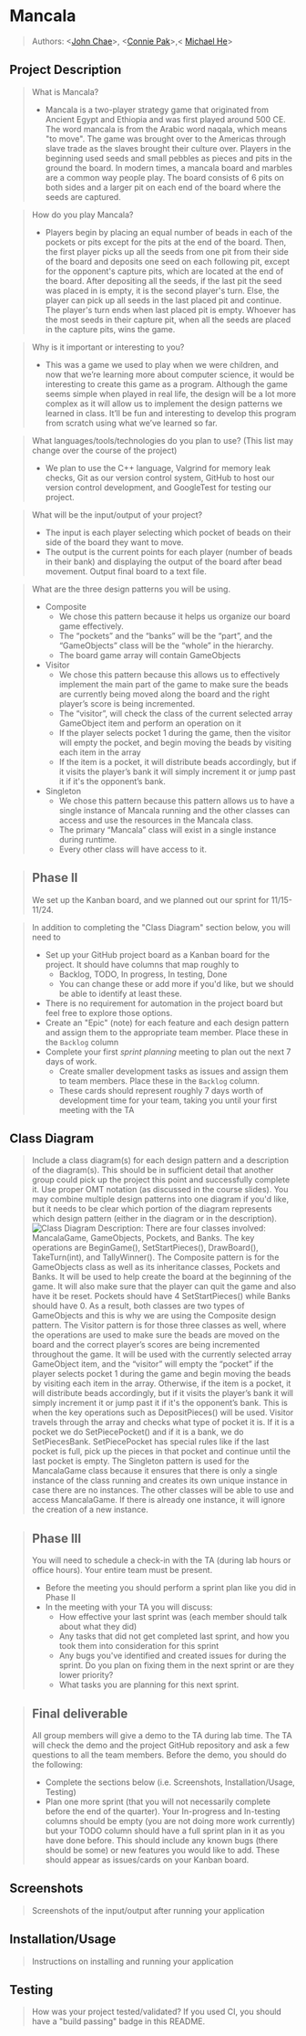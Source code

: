 # Mancala
 
 > Authors: <[John Chae](https://github.com/jyjeachae)>, <[Connie Pak](https://github.com/ConnieP01)>,< [Michael He](https://github.com/MSpecter1)>
 


## Project Description
 >  What is Mancala?
 > * Mancala is a two-player strategy game that originated from Ancient Egypt and Ethiopia and was first played around 500 CE. The word mancala is from the Arabic word naqala, which means "to move". The game was brought over to the Americas through slave trade as the slaves brought their culture over. Players in the beginning used seeds and small pebbles as pieces and pits in the ground the board. In modern times, a mancala board and marbles are a common way people play. The board consists of 6 pits on both sides and a larger pit on each end of the board where the seeds are captured. 
 
 > How do you play Mancala?
 > * Players begin by placing an equal number of beads in each of the pockets or pits except for the pits at the end of the board. Then, the first player picks up all the seeds from one pit from their side of the board and deposits one seed on each following pit, except for the opponent's capture pits, which are located at the end of the board. After depositing all the seeds, if the last pit the seed was placed in is empty, it is the second player's turn. Else, the player can pick up all seeds in the last placed pit and continue. The player's turn ends when last placed pit is empty. Whoever has the most seeds in their capture pit, when all the seeds are placed in the capture pits, wins the game. 
 
 >  Why is it important or interesting to you?
 > * This was a game we used to play when we were children, and now that we’re learning more about computer science, it would be interesting to create this game     as a program. Although the game seems simple when played in real life, the design will be a lot more complex as it will allow us to implement the design      patterns we learned in class. It’ll be fun and interesting to develop this program from scratch using what we’ve learned so far.

 > What languages/tools/technologies do you plan to use? (This list may change over the course of the project)
 > * We plan to use the C++ language, Valgrind for memory leak checks, Git as our version control system, GitHub to host our version control development, and      GoogleTest for testing our project. 
 
 > What will be the input/output of your project?
 > * The input is each player selecting which pocket of beads on their side of the board they want to move.
 > * The output is the current points for each player (number of beads in their bank) and displaying the output of the board after bead movement. Output final board to a text file. 

 > What are the three design patterns you will be using. 
 > * Composite
 >   * We chose this pattern because it helps us organize our board game effectively.
 >   * The “pockets” and the “banks” will be the “part”, and the “GameObjects” class will be the “whole” in the hierarchy.
 >   * The board game array will contain GameObjects
 > * Visitor
 >   * We chose this pattern because this allows us to effectively implement the main part of the game to make sure the beads are currently being moved along the       board and the right player’s score is being incremented.
 >   * The “visitor”, will check the class of the current selected array GameObject item and perform an operation on it 
 >   * If the player selects pocket 1 during the game, then the visitor will empty the pocket, and begin moving the beads by visiting each item in the array
 >   * If the item is a pocket, it will distribute beads accordingly, but if it visits the player’s bank it will simply increment it or jump past it if it's the opponent’s bank.
> * Singleton
>   * We chose this pattern because this pattern allows us to have a single instance of Mancala running and the other classes can access and use the resources in    the Mancala class.
>   * The primary “Mancala” class will exist in a single instance during runtime.
>   * Every other class will have access to it.

 > ## Phase II
 > We set up the Kanban board, and we planned out our sprint for 11/15-11/24.
 
 > In addition to completing the "Class Diagram" section below, you will need to 
 > * Set up your GitHub project board as a Kanban board for the project. It should have columns that map roughly to 
 >   * Backlog, TODO, In progress, In testing, Done
 >   * You can change these or add more if you'd like, but we should be able to identify at least these.
 > * There is no requirement for automation in the project board but feel free to explore those options.
 > * Create an "Epic" (note) for each feature and each design pattern and assign them to the appropriate team member. Place these in the `Backlog` column
 > * Complete your first *sprint planning* meeting to plan out the next 7 days of work.
 >   * Create smaller development tasks as issues and assign them to team members. Place these in the `Backlog` column.
 >   * These cards should represent roughly 7 days worth of development time for your team, taking you until your first meeting with the TA
## Class Diagram
 > Include a class diagram(s) for each design pattern and a description of the diagram(s). This should be in sufficient detail that another group could pick up the project this point and successfully complete it. Use proper OMT notation (as discussed in the course slides). You may combine multiple design patterns into one diagram if you'd like, but it needs to be clear which portion of the diagram represents which design pattern (either in the diagram or in the description). 
 ![Class Diagram](https://github.com/cs100/final-project-mhe034-cpak014-jchae007/blob/master/Class%20Diagram.png)
 > Description:
 > There are four classes involved: MancalaGame, GameObjects, Pockets, and Banks. The key operations are BeginGame(), SetStartPieces(), DrawBoard(), TakeTurn(int), and TallyWinner(). 
 > The Composite pattern is for the GameObjects class as well as its inheritance classes, Pockets and Banks. It will be used to help create the board at the beginning of the game. It will also make sure that the player can quit the game and also have it be reset. Pockets should have 4 SetStartPieces() while Banks should have 0. As a result, both classes are two types of GameObjects and this is why we are using the Composite design pattern.
> The Visitor pattern is for those three classes as well, where the operations are used to make sure the beads are moved on the board and the correct player’s scores are being incremented throughout the game. It will be used with the currently selected array GameObject item, and the “visitor” will empty the “pocket” if the player selects pocket 1 during the game and begin moving the beads by visiting each item in the array. Otherwise, if the item is a pocket, it will distribute beads accordingly, but if it visits the player’s bank it will simply increment it or jump past it if it's the opponent’s bank. This is when the key operations such as DepositPieces() will be used. Visitor travels through the array and checks what type of pocket it is. If it is a pocket we do SetPiecePocket() and if it is a bank, we do SetPiecesBank. SetPiecePocket has special rules like if the last pocket is full, pick up the pieces in that pocket and continue until the last pocket is empty. 
> The Singleton pattern is used for the MancalaGame class because it ensures that there is only a single instance of the class running and creates its own unique instance in case there are no instances. The other classes will be able to use and access MancalaGame. If there is already one instance, it will ignore the creation of a new instance.  
  
 > ## Phase III
 > You will need to schedule a check-in with the TA (during lab hours or office hours). Your entire team must be present. 
 > * Before the meeting you should perform a sprint plan like you did in Phase II
 > * In the meeting with your TA you will discuss: 
 >   - How effective your last sprint was (each member should talk about what they did)
 >   - Any tasks that did not get completed last sprint, and how you took them into consideration for this sprint
 >   - Any bugs you've identified and created issues for during the sprint. Do you plan on fixing them in the next sprint or are they lower priority?
 >   - What tasks you are planning for this next sprint.

 > ## Final deliverable
 > All group members will give a demo to the TA during lab time. The TA will check the demo and the project GitHub repository and ask a few questions to all the team members. 
 > Before the demo, you should do the following:
 > * Complete the sections below (i.e. Screenshots, Installation/Usage, Testing)
 > * Plan one more sprint (that you will not necessarily complete before the end of the quarter). Your In-progress and In-testing columns should be empty (you are not doing more work currently) but your TODO column should have a full sprint plan in it as you have done before. This should include any known bugs (there should be some) or new features you would like to add. These should appear as issues/cards on your Kanban board. 
 ## Screenshots
 > Screenshots of the input/output after running your application
 ## Installation/Usage
 > Instructions on installing and running your application
 ## Testing
 > How was your project tested/validated? If you used CI, you should have a "build passing" badge in this README.
 
